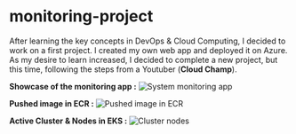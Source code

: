 # monitoring-project
After learning the key concepts in DevOps &amp; Cloud Computing, I decided to work on a first project. I created my own web app and deployed it on Azure. As my desire to learn increased, I decided to complete a new project, but this time, following the steps from a Youtuber (**Cloud Champ**). 

**Showcase of the monitoring app :** 
![System monitoring app](https://github.com/devopssteven/monitoring-project/assets/126707958/8cc40c43-e910-458b-bc5e-d2176bdde4d8)

**Pushed image in ECR :** 
![Pushed image in ECR](https://github.com/devopssteven/monitoring-project/assets/126707958/2105b330-654f-44d3-b767-27f4b0929846)

**Active Cluster & Nodes in EKS :** 
![Cluster   nodes](https://github.com/devopssteven/monitoring-project/assets/126707958/1b32186b-5b35-4d1b-9503-78336b3fb440)
